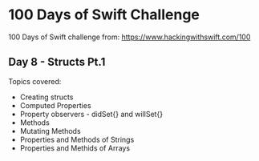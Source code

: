 # 100 Days of Swift Challenge

100 Days of Swift challenge from: https://www.hackingwithswift.com/100

## Day 8 - Structs Pt.1

Topics covered:
- Creating structs
- Computed Properties
- Property observers - didSet{} and willSet{}
- Methods
- Mutating Methods
- Properties and Methods of Strings
- Properties and Methids of Arrays
